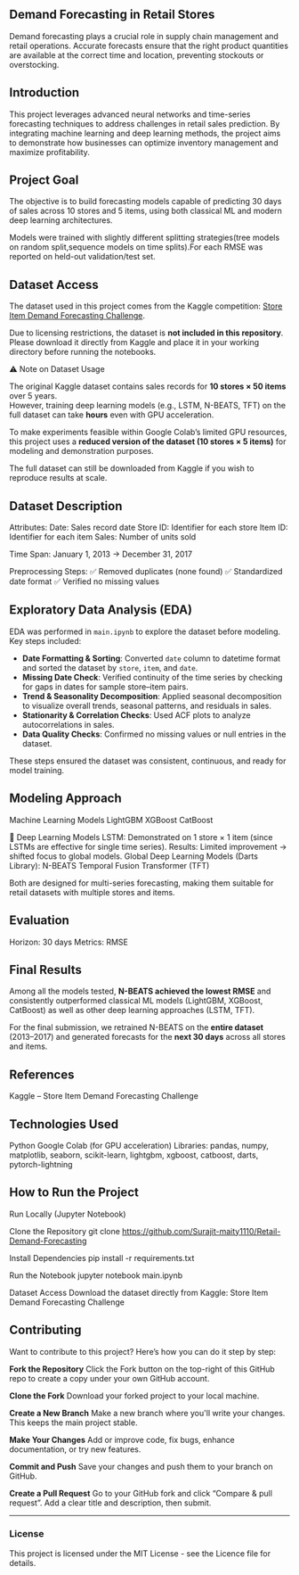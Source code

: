 ## Demand Forecasting in Retail Stores

Demand forecasting plays a crucial role in supply chain management and retail operations. Accurate forecasts ensure that the right product quantities are available at the correct time and location, preventing stockouts or overstocking.

## Introduction

This project leverages advanced neural networks and time-series forecasting techniques to address challenges in retail sales prediction. By integrating machine learning and deep learning methods, the project aims to demonstrate how businesses can optimize inventory management and maximize profitability.

## Project Goal
The objective is to build forecasting models capable of predicting 30 days of sales across 10 stores and 5 items, using both classical ML and modern deep learning architectures.

Models were trained with slightly different splitting strategies(tree models on random split,sequence models on time splits).For each RMSE was reported on held-out validation/test set.

## Dataset Access

The dataset used in this project comes from the Kaggle competition: 
[Store Item Demand Forecasting Challenge](https://www.kaggle.com/c/demand-forecasting-kernels-only/data).

Due to licensing restrictions, the dataset is **not included in this repository**.  
Please download it directly from Kaggle and place it in your working directory before running the notebooks.

⚠️ Note on Dataset Usage  

The original Kaggle dataset contains sales records for **10 stores × 50 items** over 5 years.  
However, training deep learning models (e.g., LSTM, N-BEATS, TFT) on the full dataset can take **hours** even with GPU acceleration.  

To make experiments feasible within Google Colab’s limited GPU resources,  
this project uses a **reduced version of the dataset (10 stores × 5 items)** for modeling and demonstration purposes.  

The full dataset can still be downloaded from Kaggle if you wish to reproduce results at scale.


## Dataset Description
Attributes:
Date: Sales record date
Store ID: Identifier for each store
Item ID: Identifier for each item
Sales: Number of units sold

Time Span:
January 1, 2013 → December 31, 2017

Preprocessing Steps:
✅ Removed duplicates (none found)
✅ Standardized date format
✅ Verified no missing values

## Exploratory Data Analysis (EDA)

EDA was performed in `main.ipynb` to explore the dataset before modeling.  
Key steps included:

- **Date Formatting & Sorting**: Converted `date` column to datetime format and sorted the dataset by `store`, `item`, and `date`.
- **Missing Date Check**: Verified continuity of the time series by checking for gaps in dates for sample store–item pairs.
- **Trend & Seasonality Decomposition**: Applied seasonal decomposition to visualize overall trends, seasonal patterns, and residuals in sales.
- **Stationarity & Correlation Checks**: Used ACF plots to analyze autocorrelations in sales.
- **Data Quality Checks**: Confirmed no missing values or null entries in the dataset.

These steps ensured the dataset was consistent, continuous, and ready for model training.

## Modeling Approach
Machine Learning Models
LightGBM
XGBoost
CatBoost

🤖 Deep Learning Models
LSTM: Demonstrated on 1 store × 1 item (since LSTMs are effective for single time series).
Results: Limited improvement → shifted focus to global models.
Global Deep Learning Models (Darts Library):
N-BEATS
Temporal Fusion Transformer (TFT)

Both are designed for multi-series forecasting, making them suitable for retail datasets with multiple stores and items.


## Evaluation

Horizon: 30 days
Metrics: RMSE

## Final Results

Among all the models tested, **N-BEATS achieved the lowest RMSE** and consistently outperformed classical ML models (LightGBM, XGBoost, CatBoost) as well as other deep learning approaches (LSTM, TFT).  

For the final submission, we retrained N-BEATS on the **entire dataset** (2013–2017) and generated forecasts for the **next 30 days** across all stores and items.

## References

Kaggle – Store Item Demand Forecasting Challenge


## Technologies Used

Python
Google Colab (for GPU acceleration)
Libraries: pandas, numpy, matplotlib, seaborn, scikit-learn, lightgbm, xgboost, catboost, darts, pytorch-lightning

## How to Run the Project
Run Locally (Jupyter Notebook)

Clone the Repository
git clone https://github.com/Surajit-maity1110/Retail-Demand-Forecasting

Install Dependencies
pip install -r requirements.txt

Run the Notebook
jupyter notebook main.ipynb

Dataset Access
Download the dataset directly from Kaggle: Store Item Demand Forecasting Challenge


## Contributing

Want to contribute to this project? Here’s how you can do it step by step:

**Fork the Repository**
Click the Fork button on the top-right of this GitHub repo to create a copy under your own GitHub account.

**Clone the Fork**
Download your forked project to your local machine.

**Create a New Branch**
Make a new branch where you'll write your changes. This keeps the main project stable.

**Make Your Changes**
Add or improve code, fix bugs, enhance documentation, or try new features.

**Commit and Push**
Save your changes and push them to your branch on GitHub.

**Create a Pull Request**
Go to your GitHub fork and click “Compare & pull request”. Add a clear title and description, then submit.

---

### License

This project is licensed under the MIT License - see the Licence file for details.
